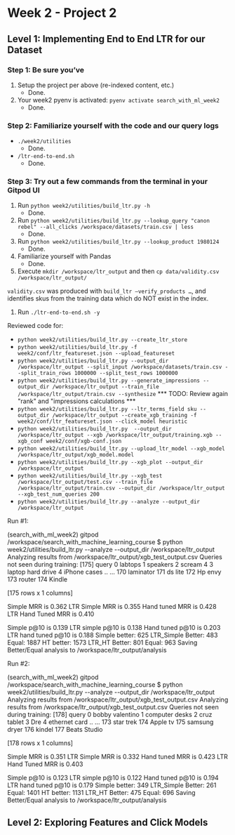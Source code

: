 # Week 2 - Project 2

## Level 1: Implementing End to End LTR for our Dataset

### Step 1: Be sure you’ve

1. Setup the project per above (re-indexed content, etc.)
    - Done.
1. Your week2 pyenv is activated: `pyenv activate search_with_ml_week2`
    - Done.

### Step 2: Familiarize yourself with the code and our query logs

- `./week2/utilities`
    - Done.
- `/ltr-end-to-end.sh`
    - Done.

### Step 3: Try out a few commands from the terminal in your Gitpod UI

1. Run `python week2/utilities/build_ltr.py -h`
    - Done.
1. Run `python week2/utilities/build_ltr.py --lookup_query "canon rebel" --all_clicks /workspace/datasets/train.csv | less `
    - Done.
1. Run `python week2/utilities/build_ltr.py --lookup_product 1980124`
    - Done.
1. Familiarize yourself with Pandas
    - Done.
1. Execute `mkdir /workspace/ltr_output` and then `cp data/validity.csv /workspace/ltr_output/` 

```validity.csv``` was produced with `build_ltr –verify_products …`, and identifies skus from the training data which do NOT exist in the index.

1. Run `./ltr-end-to-end.sh -y`

Reviewed code for:
- `python week2/utilities/build_ltr.py --create_ltr_store`
- `python week2/utilities/build_ltr.py -f week2/conf/ltr_featureset.json --upload_featureset`
- `python week2/utilities/build_ltr.py --output_dir /workspace/ltr_output --split_input /workspace/datasets/train.csv --split_train_rows 1000000 --split_test_rows 1000000`
- `python week2/utilities/build_ltr.py --generate_impressions --output_dir /workspace/ltr_output --train_file /workspace/ltr_output/train.csv --synthesize` *** TODO: Review again "rank" and "impressions calculations ***
- `python week2/utilities/build_ltr.py --ltr_terms_field sku --output_dir /workspace/ltr_output --create_xgb_training -f week2/conf/ltr_featureset.json --click_model heuristic`
- `python week2/utilities/build_ltr.py  --output_dir /workspace/ltr_output --xgb /workspace/ltr_output/training.xgb --xgb_conf week2/conf/xgb-conf.json`
- `python week2/utilities/build_ltr.py --upload_ltr_model --xgb_model /workspace/ltr_output/xgb_model.model`
- `python week2/utilities/build_ltr.py --xgb_plot --output_dir /workspace/ltr_output`
- `python week2/utilities/build_ltr.py --xgb_test /workspace/ltr_output/test.csv --train_file /workspace/ltr_output/train.csv --output_dir /workspace/ltr_output --xgb_test_num_queries 200`
- `python week2/utilities/build_ltr.py --analyze --output_dir /workspace/ltr_output`

Run #1:

(search_with_ml_week2) gitpod /workspace/search_with_machine_learning_course $ python week2/utilities/build_ltr.py --analyze --output_dir /workspace/ltr_output
Analyzing results from /workspace/ltr_output/xgb_test_output.csv
Queries not seen during training: [175]
                 query
0              labtops
1             speakers
2             scream 4
3    laptop hard drive
4         iPhone cases
..                 ...
170          laminator
171            ds lite
172            Hp envy
173             router
174             Kindle

[175 rows x 1 columns]


Simple MRR is 0.362
LTR Simple MRR is 0.355
Hand tuned MRR is 0.428
LTR Hand Tuned MRR is 0.410

Simple p@10 is 0.139
LTR simple p@10 is 0.138
Hand tuned p@10 is 0.203
LTR hand tuned p@10 is 0.188
Simple better: 625      LTR_Simple Better: 483  Equal: 1887
HT better: 1573 LTR_HT Better: 801      Equal: 963
Saving Better/Equal analysis to /workspace/ltr_output/analysis

Run #2:

(search_with_ml_week2) gitpod /workspace/search_with_machine_learning_course $ python week2/utilities/build_ltr.py --analyze --output_dir /workspace/ltr_output
Analyzing results from /workspace/ltr_output/xgb_test_output.csv
Analyzing results from /workspace/ltr_output/xgb_test_output.csv
Queries not seen during training: [178]
               query
0    bobby valentino
1     computer desks
2        cruz tablet
3                Dre
4      ethernet card
..               ...
173        star trek
174         Apple tv
175    samsung dryer
176           kindel
177     Beats Studio

[178 rows x 1 columns]


Simple MRR is 0.351
LTR Simple MRR is 0.332
Hand tuned MRR is 0.423
LTR Hand Tuned MRR is 0.403

Simple p@10 is 0.123
LTR simple p@10 is 0.122
Hand tuned p@10 is 0.194
LTR hand tuned p@10 is 0.179
Simple better: 349      LTR_Simple Better: 261  Equal: 1401
HT better: 1131 LTR_HT Better: 475      Equal: 696
Saving Better/Equal analysis to /workspace/ltr_output/analysis

## Level 2: Exploring Features and Click Models
